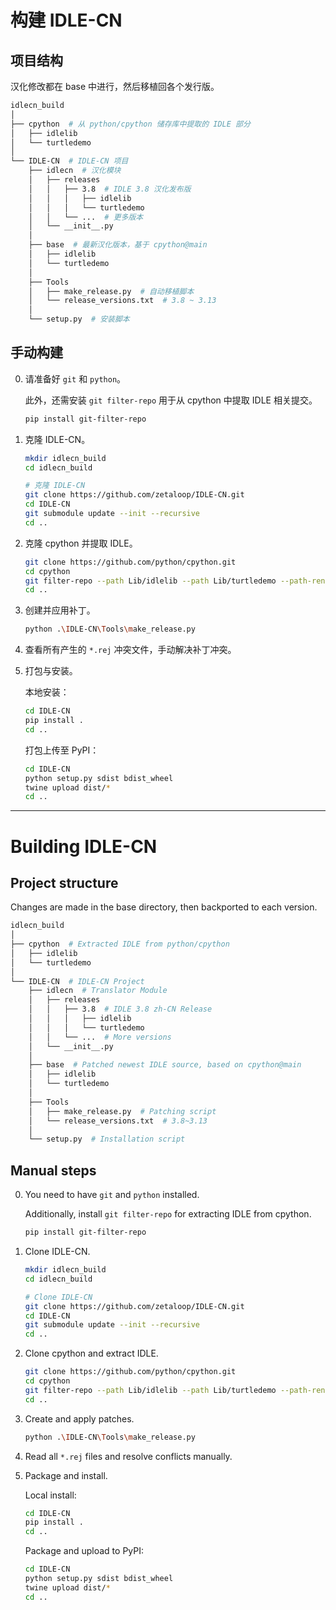 # 构建 IDLE-CN

## 项目结构

汉化修改都在 base 中进行，然后移植回各个发行版。

```bash
idlecn_build
│
├── cpython  # 从 python/cpython 储存库中提取的 IDLE 部分
│   ├── idlelib
│   └── turtledemo
│
└── IDLE-CN  # IDLE-CN 项目
    ├── idlecn  # 汉化模块
    │   ├── releases
    │   │   ├── 3.8  # IDLE 3.8 汉化发布版
    │   │   │   ├── idlelib
    │   │   │   └── turtledemo
    │   │   └── ...  # 更多版本
    │   └── __init__.py
    │
    ├── base  # 最新汉化版本，基于 cpython@main
    │   ├── idlelib
    │   └── turtledemo
    │
    ├── Tools
    │   ├── make_release.py  # 自动移植脚本
    │   └── release_versions.txt  # 3.8 ~ 3.13
    │
    └── setup.py  # 安装脚本

```

## 手动构建

0.  请准备好 `git` 和 `python`。

    此外，还需安装 `git filter-repo` 用于从 cpython 中提取 IDLE 相关提交。

    ```bash
    pip install git-filter-repo
    ```

1.  克隆 IDLE-CN。

    ```bash
    mkdir idlecn_build
    cd idlecn_build

    # 克隆 IDLE-CN
    git clone https://github.com/zetaloop/IDLE-CN.git
    cd IDLE-CN
    git submodule update --init --recursive
    cd ..
    ```

2.  克隆 cpython 并提取 IDLE。

    ```bash
    git clone https://github.com/python/cpython.git
    cd cpython
    git filter-repo --path Lib/idlelib --path Lib/turtledemo --path-rename Lib/idlelib:idlelib --path-rename Lib/turtledemo:turtledemo --force
    cd ..
    ```

3.  创建并应用补丁。

    ```bash
    python .\IDLE-CN\Tools\make_release.py
    ```

4.  查看所有产生的 `*.rej` 冲突文件，手动解决补丁冲突。

5.  打包与安装。

    本地安装：

    ```bash
    cd IDLE-CN
    pip install .
    cd ..
    ```

    打包上传至 PyPI：

    ```bash
    cd IDLE-CN
    python setup.py sdist bdist_wheel
    twine upload dist/*
    cd ..
    ```


---

# Building IDLE-CN

## Project structure

Changes are made in the base directory, then backported to each version.

```bash
idlecn_build
│
├── cpython  # Extracted IDLE from python/cpython
│   ├── idlelib
│   └── turtledemo
│
└── IDLE-CN  # IDLE-CN Project
    ├── idlecn  # Translator Module
    │   ├── releases
    │   │   ├── 3.8  # IDLE 3.8 zh-CN Release
    │   │   │   ├── idlelib
    │   │   │   └── turtledemo
    │   │   └── ...  # More versions
    │   └── __init__.py
    │
    ├── base  # Patched newest IDLE source, based on cpython@main
    │   ├── idlelib
    │   └── turtledemo
    │
    ├── Tools
    │   ├── make_release.py  # Patching script
    │   └── release_versions.txt  # 3.8~3.13
    │
    └── setup.py  # Installation script
```

## Manual steps

0.  You need to have `git` and `python` installed.

    Additionally, install `git filter-repo` for extracting IDLE from cpython.

    ```bash
    pip install git-filter-repo
    ```

1.  Clone IDLE-CN.

    ```bash
    mkdir idlecn_build
    cd idlecn_build

    # Clone IDLE-CN
    git clone https://github.com/zetaloop/IDLE-CN.git
    cd IDLE-CN
    git submodule update --init --recursive
    cd ..
    ```

2.  Clone cpython and extract IDLE.

    ```bash
    git clone https://github.com/python/cpython.git
    cd cpython
    git filter-repo --path Lib/idlelib --path Lib/turtledemo --path-rename Lib/idlelib:idlelib --path-rename Lib/turtledemo:turtledemo --force
    cd ..
    ```

3.  Create and apply patches.

    ```bash
    python .\IDLE-CN\Tools\make_release.py
    ```

4.  Read all `*.rej` files and resolve conflicts manually.

5.  Package and install.

    Local install:

    ```bash
    cd IDLE-CN
    pip install .
    cd ..
    ```

    Package and upload to PyPI:

    ```bash
    cd IDLE-CN
    python setup.py sdist bdist_wheel
    twine upload dist/*
    cd ..
    ```
```